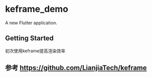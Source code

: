 # keframe_demo

A new Flutter application.

## Getting Started
初次使用keframe提高渲染效率

## 参考 https://github.com/LianjiaTech/keframe

